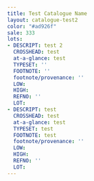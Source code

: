 ```yaml
---
title: Test Catalogue Name
layout: catalogue-test2
color: "#ad926f"
sale: 333
lots:
- DESCRIPT: test 2
  CROSSHEAD: test
  at-a-glance: test
  TYPESET: ''
  FOOTNOTE: ''
  footnote/provenance: ''
  LOW: 
  HIGH: 
  REFNO: ''
  LOT: 
- DESCRIPT: test
  CROSSHEAD: test
  at-a-glance: test
  TYPESET: test
  FOOTNOTE: test
  footnote/provenance: ''
  LOW: 
  HIGH: 
  REFNO: ''
  LOT: 
---
```


